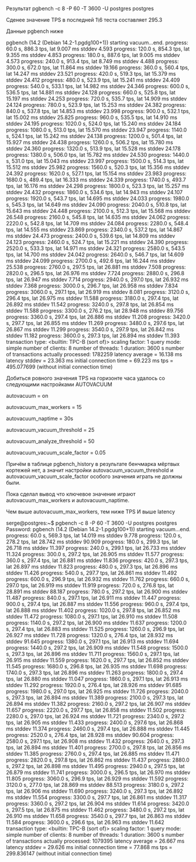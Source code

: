 Результат pgbench  -c 8 -P 60 -T 3600 -U postgres postgres 

Сденее значение TPS в последней 1\6 теста составляет 295.3

Данные pgbench ниже

pgbench (14.2 (Debian 14.2-1.pgdg100+1))
starting vacuum...end.
progress: 60.0 s, 886.3 tps, lat 9.007 ms stddev 4.593
progress: 120.0 s, 854.3 tps, lat 9.355 ms stddev 4.853
progress: 180.0 s, 887.6 tps, lat 9.005 ms stddev 4.573
progress: 240.0 s, 913.4 tps, lat 8.749 ms stddev 4.488
progress: 300.0 s, 672.0 tps, lat 11.864 ms stddev 19.166
progress: 360.0 s, 560.4 tps, lat 14.247 ms stddev 23.521
progress: 420.0 s, 519.3 tps, lat 15.379 ms stddev 24.412
progress: 480.0 s, 523.9 tps, lat 15.241 ms stddev 24.409
progress: 540.0 s, 533.1 tps, lat 14.982 ms stddev 24.346
progress: 600.0 s, 536.5 tps, lat 14.881 ms stddev 24.128
progress: 660.0 s, 525.8 tps, lat 15.197 ms stddev 24.253
progress: 720.0 s, 535.7 tps, lat 14.909 ms stddev 24.124
progress: 780.0 s, 523.9 tps, lat 15.253 ms stddev 24.382
progress: 840.0 s, 537.8 tps, lat 14.853 ms stddev 23.998
progress: 900.0 s, 532.1 tps, lat 15.002 ms stddev 25.825
progress: 960.0 s, 535.5 tps, lat 14.910 ms stddev 24.195
progress: 1020.0 s, 524.0 tps, lat 15.240 ms stddev 24.184
progress: 1080.0 s, 513.0 tps, lat 15.570 ms stddev 23.947
progress: 1140.0 s, 524.1 tps, lat 15.242 ms stddev 24.138
progress: 1200.0 s, 501.4 tps, lat 15.927 ms stddev 24.438
progress: 1260.0 s, 506.2 tps, lat 15.780 ms stddev 24.360
progress: 1320.0 s, 513.9 tps, lat 15.528 ms stddev 24.178
progress: 1380.0 s, 506.0 tps, lat 15.782 ms stddev 24.530
progress: 1440.0 s, 531.0 tps, lat 15.043 ms stddev 23.997
progress: 1500.0 s, 514.3 tps, lat 15.512 ms stddev 25.982
progress: 1560.0 s, 520.3 tps, lat 15.356 ms stddev 24.392
progress: 1620.0 s, 527.1 tps, lat 15.154 ms stddev 23.983
progress: 1680.0 s, 489.4 tps, lat 16.333 ms stddev 24.339
progress: 1740.0 s, 493.7 tps, lat 16.176 ms stddev 24.298
progress: 1800.0 s, 523.3 tps, lat 15.257 ms stddev 24.432
progress: 1860.0 s, 534.6 tps, lat 14.943 ms stddev 24.107
progress: 1920.0 s, 543.7 tps, lat 14.695 ms stddev 24.033
progress: 1980.0 s, 545.3 tps, lat 14.649 ms stddev 24.090
progress: 2040.0 s, 510.8 tps, lat 15.643 ms stddev 24.448
progress: 2100.0 s, 512.3 tps, lat 15.568 ms stddev 26.548
progress: 2160.0 s, 545.8 tps, lat 14.635 ms stddev 24.062
progress: 2220.0 s, 542.8 tps, lat 14.709 ms stddev 24.084
progress: 2280.0 s, 548.4 tps, lat 14.555 ms stddev 23.869
progress: 2340.0 s, 537.2 tps, lat 14.867 ms stddev 24.473
progress: 2400.0 s, 539.6 tps, lat 14.809 ms stddev 24.123
progress: 2460.0 s, 524.7 tps, lat 15.221 ms stddev 24.390
progress: 2520.0 s, 533.3 tps, lat 14.971 ms stddev 24.321
progress: 2580.0 s, 543.5 tps, lat 14.700 ms stddev 24.042
progress: 2640.0 s, 546.7 tps, lat 14.609 ms stddev 24.099
progress: 2700.0 s, 492.6 tps, lat 16.244 ms stddev 25.538
progress: 2760.0 s, 297.5 tps, lat 26.881 ms stddev 7.508
progress: 2820.0 s, 296.5 tps, lat 26.976 ms stddev 7.724
progress: 2880.0 s, 296.8 tps, lat 26.947 ms stddev 7.714
progress: 2940.0 s, 297.0 tps, lat 26.932 ms stddev 7.368
progress: 3000.0 s, 296.7 tps, lat 26.958 ms stddev 7.834
progress: 3060.0 s, 297.1 tps, lat 26.919 ms stddev 8.081
progress: 3120.0 s, 296.4 tps, lat 26.975 ms stddev 11.588
progress: 3180.0 s, 297.4 tps, lat 26.892 ms stddev 11.542
progress: 3240.0 s, 297.8 tps, lat 26.854 ms stddev 11.588
progress: 3300.0 s, 276.2 tps, lat 28.948 ms stddev 89.756
progress: 3360.0 s, 297.4 tps, lat 26.886 ms stddev 11.208
progress: 3420.0 s, 297.7 tps, lat 26.855 ms stddev 11.269
progress: 3480.0 s, 297.6 tps, lat 26.867 ms stddev 11.299
progress: 3540.0 s, 297.9 tps, lat 26.842 ms stddev 11.182
progress: 3600.0 s, 297.3 tps, lat 26.894 ms stddev 11.393
transaction type: <builtin: TPC-B (sort of)>
scaling factor: 1
query mode: simple
number of clients: 8
number of threads: 1
duration: 3600 s
number of transactions actually processed: 1782259
latency average = 16.138 ms
latency stddev = 23.363 ms
initial connection time = 69.223 ms
tps = 495.077699 (without initial connection time)



Добиться ровного значения TPS на горизонте часа удалось со следующими настройками AUTOVACUUM

autovacuum = on

autovacuum_max_workers = 15 

autovacuum_naptime = 30s               

autovacuum_vacuum_threshold = 25     

autovacuum_analyze_threshold = 50       

autovacuum_vacuum_scale_factor = 0.05

Причём в таблице pgbench_history  в результате бенчмарка мёртвых кортежей нет, а  значит настройки autovacuum_vacuum_threshold и autovacuum_vacuum_scale_factor особого значения играть не должны были.

Пока сделал вывод что ключевое значение играют autovacuum_max_workers и autovacuum_naptime.

Чем выше autovacuum_max_workers, тем ниже TPS И выше latency

serge@postgres:~$ pgbench -c 8 -P 60 -T 3600 -U postgres postgres
Password:
pgbench (14.2 (Debian 14.2-1.pgdg100+1))
starting vacuum...end.
progress: 60.0 s, 569.3 tps, lat 14.019 ms stddev 9.778
progress: 120.0 s, 278.2 tps, lat 28.742 ms stddev 90.909
progress: 180.0 s, 299.3 tps, lat 26.718 ms stddev 11.397
progress: 240.0 s, 299.1 tps, lat 26.733 ms stddev 11.324
progress: 300.0 s, 297.2 tps, lat 26.905 ms stddev 11.577
progress: 360.0 s, 297.4 tps, lat 26.881 ms stddev 11.836
progress: 420.0 s, 297.3 tps, lat 26.897 ms stddev 11.823
progress: 480.0 s, 297.3 tps, lat 26.896 ms stddev 11.426
progress: 540.0 s, 297.7 tps, lat 26.861 ms stddev 11.492
progress: 600.0 s, 296.9 tps, lat 26.932 ms stddev 11.762
progress: 660.0 s, 297.0 tps, lat 26.919 ms stddev 11.919
progress: 720.0 s, 276.8 tps, lat 28.891 ms stddev 88.187
progress: 780.0 s, 297.2 tps, lat 26.900 ms stddev 11.487
progress: 840.0 s, 297.1 tps, lat 26.911 ms stddev 11.447
progress: 900.0 s, 297.4 tps, lat 26.887 ms stddev 11.556
progress: 960.0 s, 297.4 tps, lat 26.888 ms stddev 11.402
progress: 1020.0 s, 297.8 tps, lat 26.852 ms stddev 11.472
progress: 1080.0 s, 297.1 tps, lat 26.910 ms stddev 11.508
progress: 1140.0 s, 297.2 tps, lat 26.900 ms stddev 11.637
progress: 1200.0 s, 297.4 tps, lat 26.883 ms stddev 11.525
progress: 1260.0 s, 296.9 tps, lat 26.927 ms stddev 11.728
progress: 1320.0 s, 276.4 tps, lat 28.932 ms stddev 91.645
progress: 1380.0 s, 297.1 tps, lat 26.913 ms stddev 11.694
progress: 1440.0 s, 297.2 tps, lat 26.909 ms stddev 11.548
progress: 1500.0 s, 297.3 tps, lat 26.896 ms stddev 11.711
progress: 1560.0 s, 297.1 tps, lat 26.915 ms stddev 11.559
progress: 1620.0 s, 297.7 tps, lat 26.852 ms stddev 11.545
progress: 1680.0 s, 296.8 tps, lat 26.935 ms stddev 11.698
progress: 1740.0 s, 297.3 tps, lat 26.896 ms stddev 11.263
progress: 1800.0 s, 297.4 tps, lat 26.880 ms stddev 11.047
progress: 1860.0 s, 297.1 tps, lat 26.913 ms stddev 11.292
progress: 1920.0 s, 276.4 tps, lat 28.926 ms stddev 91.685
progress: 1980.0 s, 297.0 tps, lat 26.925 ms stddev 11.726
progress: 2040.0 s, 297.3 tps, lat 26.894 ms stddev 11.389
progress: 2100.0 s, 297.3 tps, lat 26.894 ms stddev 11.382
progress: 2160.0 s, 297.2 tps, lat 26.907 ms stddev 11.657
progress: 2220.0 s, 297.7 tps, lat 26.858 ms stddev 11.502
progress: 2280.0 s, 297.0 tps, lat 26.924 ms stddev 11.721
progress: 2340.0 s, 297.2 tps, lat 26.905 ms stddev 11.433
progress: 2400.0 s, 297.6 tps, lat 26.868 ms stddev 11.374
progress: 2460.0 s, 297.4 tps, lat 26.888 ms stddev 11.445
progress: 2520.0 s, 276.4 tps, lat 28.928 ms stddev 90.604
progress: 2580.0 s, 297.1 tps, lat 26.908 ms stddev 11.432
progress: 2640.0 s, 297.3 tps, lat 26.894 ms stddev 11.401
progress: 2700.0 s, 297.8 tps, lat 26.856 ms stddev 11.385
progress: 2760.0 s, 297.4 tps, lat 26.885 ms stddev 11.471
progress: 2820.0 s, 297.8 tps, lat 26.862 ms stddev 11.437
progress: 2880.0 s, 297.2 tps, lat 26.898 ms stddev 11.495
progress: 2940.0 s, 297.5 tps, lat 26.879 ms stddev 11.741
progress: 3000.0 s, 296.5 tps, lat 26.970 ms stddev 11.805
progress: 3060.0 s, 296.9 tps, lat 26.929 ms stddev 11.592
progress: 3120.0 s, 277.0 tps, lat 28.869 ms stddev 88.513
progress: 3180.0 s, 297.2 tps, lat 26.906 ms stddev 11.690
progress: 3240.0 s, 297.3 tps, lat 26.892 ms stddev 11.554
progress: 3300.0 s, 297.7 tps, lat 26.861 ms stddev 11.317
progress: 3360.0 s, 297.2 tps, lat 26.904 ms stddev 11.614
progress: 3420.0 s, 297.5 tps, lat 26.875 ms stddev 11.462
progress: 3480.0 s, 297.2 tps, lat 26.910 ms stddev 11.658
progress: 3540.0 s, 297.7 tps, lat 26.863 ms stddev 11.584
progress: 3600.0 s, 296.6 tps, lat 26.963 ms stddev 11.642
transaction type: <builtin: TPC-B (sort of)>
scaling factor: 1
query mode: simple
number of clients: 8
number of threads: 1
duration: 3600 s
number of transactions actually processed: 1079395
latency average = 26.667 ms
latency stddev = 29.626 ms
initial connection time = 77.868 ms
tps = 299.836147 (without initial connection time)